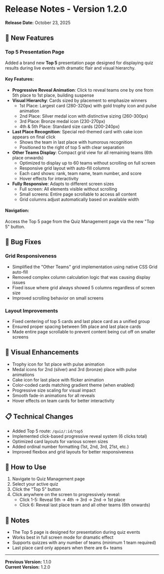 # Release Notes - Version 1.2.0

**Release Date:** October 23, 2025

## 🎉 New Features

### Top 5 Presentation Page
Added a brand new **Top 5** presentation page designed for displaying quiz results during live events with dramatic flair and visual hierarchy.

#### Key Features:
- **Progressive Reveal Animation**: Click to reveal teams one by one from 5th place to 1st place, building suspense
- **Visual Hierarchy**: Cards sized by placement to emphasize winners
  - 1st Place: Largest card (280-320px) with gold trophy icon and pulse animation
  - 2nd Place: Silver medal icon with distinctive sizing (260-300px)
  - 3rd Place: Bronze medal icon (230-270px)
  - 4th & 5th Place: Standard size cards (200-240px)
- **Last Place Recognition**: Special red-themed card with cake icon appears on final click
  - Shows the team in last place with humorous recognition
  - Positioned to the right of top 5 with clear separation
- **Other Teams Display**: Compact grid view for all remaining teams (6th place onwards)
  - Optimized to display up to 60 teams without scrolling on full screen
  - Responsive grid layout with auto-fill columns
  - Each card shows: rank, team name, team number, and score
  - Hover effects for interactivity
- **Fully Responsive**: Adapts to different screen sizes
  - Full screen: All elements visible without scrolling
  - Small screens: Entire page scrollable to access all content
  - Grid columns adjust automatically based on available width

#### Navigation:
Access the Top 5 page from the Quiz Management page via the new "Top 5" button.

## 🐛 Bug Fixes

### Grid Responsiveness
- Simplified the "Other Teams" grid implementation using native CSS Grid auto-fill
- Removed complex column calculation logic that was causing display issues
- Fixed issue where grid always showed 5 columns regardless of screen size
- Improved scrolling behavior on small screens

### Layout Improvements
- Fixed centering of top 5 cards and last place card as a unified group
- Ensured proper spacing between 5th place and last place cards
- Made entire page scrollable to prevent content being cut off on smaller screens

## 🎨 Visual Enhancements

- Trophy icon for 1st place with pulse animation
- Medal icons for 2nd (silver) and 3rd (bronze) place with pulse animations
- Cake icon for last place with flicker animation
- Color-coded cards matching gradient theme (when enabled)
- Progressive size scaling for visual impact
- Smooth fade-in animations for all reveals
- Hover effects on team cards for better interactivity

## 📋 Technical Changes

- Added Top 5 route: `/quiz/:id/top5`
- Implemented click-based progressive reveal system (6 clicks total)
- Optimized card layouts for various screen sizes
- Added ordinal number formatting (1st, 2nd, 3rd, 21st, etc.)
- Improved flexbox and grid layouts for better responsiveness

## 🚀 How to Use

1. Navigate to Quiz Management page
2. Select your active quiz
3. Click the "Top 5" button
4. Click anywhere on the screen to progressively reveal:
   - Click 1-5: Reveal 5th → 4th → 3rd → 2nd → 1st place
   - Click 6: Reveal last place team and all other teams (6th onwards)

## 📝 Notes

- The Top 5 page is designed for presentation during quiz events
- Works best in full screen mode for dramatic effect
- Supports quizzes with any number of teams (minimum 1 team required)
- Last place card only appears when there are 6+ teams

---

**Previous Version:** 1.1.0  
**Current Version:** 1.2.0
